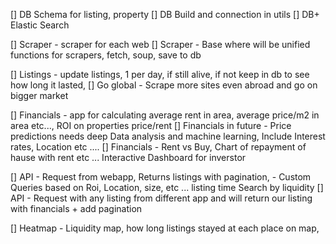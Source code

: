 [] DB Schema for listing, property
[] DB Build and connection in utils
[] DB+ Elastic Search

[] Scraper - scraper for each web
[] Scraper - Base where will be unified functions for scrapers, fetch, soup, save to db

[] Listings - update listings, 1 per day, if still alive, if not keep in db to see how long it lasted,
[] Go global - Scrape more sites even abroad and go on bigger market


[] Financials - app for calculating average rent in area, average price/m2 in area etc..., ROI on properties price/rent
[] Financials in future - Price predictions needs deep Data analysis and machine learning, Include Interest rates, Location etc ....
[] Financials - Rent vs Buy, Chart of repayment of hause with rent etc ... Interactive Dashboard for inverstor


[] API - Request from webapp, Returns listings with pagination, - Custom Queries based on Roi, Location, size, etc ... listing time Search by liquidity
[] API - Request with any listing from different app and will return our listing with financials + add pagination


[] Heatmap - Liquidity map, how long listings stayed at each place on map,
